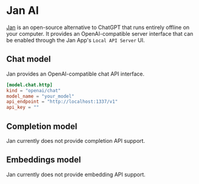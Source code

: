 # Jan AI

[Jan](https://jan.ai/) is an open-source alternative to ChatGPT that runs entirely offline on your computer. It provides an OpenAI-compatible server interface that can be enabled through the Jan App's `Local API Server` UI.

## Chat model

Jan provides an OpenAI-compatible chat API interface.

```toml title="~/.tabby/config.toml"
[model.chat.http]
kind = "openai/chat"
model_name = "your_model"
api_endpoint = "http://localhost:1337/v1"
api_key = ""
```

## Completion model

Jan currently does not provide completion API support.

## Embeddings model

Jan currently does not provide embedding API support.
